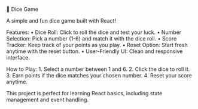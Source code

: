 🎲 Dice Game

A simple and fun dice game built with React!

Features:
	•	Dice Roll: Click to roll the dice and test your luck.
	•	Number Selection: Pick a number (1-6) and match it with the dice roll.
	•	Score Tracker: Keep track of your points as you play.
	•	Reset Option: Start fresh anytime with the reset button.
	•	User-Friendly UI: Clean and responsive interface.

How to Play:
	1.	Select a number between 1 and 6.
	2.	Click the dice to roll it.
	3.	Earn points if the dice matches your chosen number.
	4.	Reset your score anytime.

This project is perfect for learning React basics, including state management and event handling.
